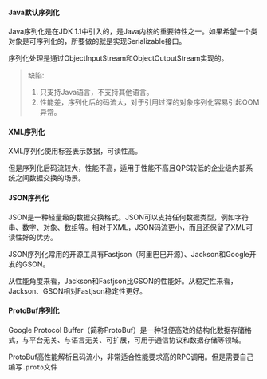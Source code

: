 #### Java默认序列化

Java序列化是在JDK 1.1中引入的，是Java内核的重要特性之一。如果希望一个类对象是可序列化的，所要做的就是实现Serializable接口。

序列化处理是通过ObjectInputStream和ObjectOutputStream实现的。

> 缺陷:
>
> 1. 只支持Java语言，不支持其他语言。
> 2. 性能差，序列化后的码流大，对于引用过深的对象序列化容易引起OOM异常。

#### XML序列化

XML序列化使用标签表示数据，可读性高。

但是序列化后码流较大，性能不高，适用于性能不高且QPS较低的企业级内部系统之间数据交换的场景。

#### JSON序列化

JSON是一种轻量级的数据交换格式。JSON可以支持任何数据类型，例如字符串、数字、对象、数组等。相对于XML，JSON码流更小，而且还保留了XML可读性好的优势。

JSON序列化常用的开源工具有Fastjson（阿里巴巴开源）、Jackson和Google开发的GSON。

从性能角度来看，Jackson和Fastjson比GSON的性能好。从稳定性来看，Jackson、GSON相对Fastjson稳定性更好。

#### ProtoBuf序列化

Google Protocol Buffer（简称ProtoBuf）是一种轻便高效的结构化数据存储格式，与平台无关、与语言无关、可扩展，可用于通信协议和数据存储等领域。

ProtoBuf高性能解析且码流小，非常适合性能要求高的RPC调用。但是需要自己编写`.proto`文件

